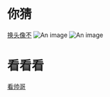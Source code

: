 # 你猜
[换头像不](https://juejin.cn/user/settings/profile)
![An image](https://p3-passport.byteimg.com/img/user-avatar/dbe68af40bc02e65b8f1ff4a191c1ad8~100x100.awebp)
![An image](https://p3-passport.byteimg.com/img/user-avatar/6b82eb3bcccf08bca9283bd3c2f75f2c~100x100.awebp)
# 看看看
[看帅哥](https://weibo.com/newlogin?tabtype=weibo&gid=102803&openLoginLayer=0&url=https%3A%2F%2Fweibo.com%2F)